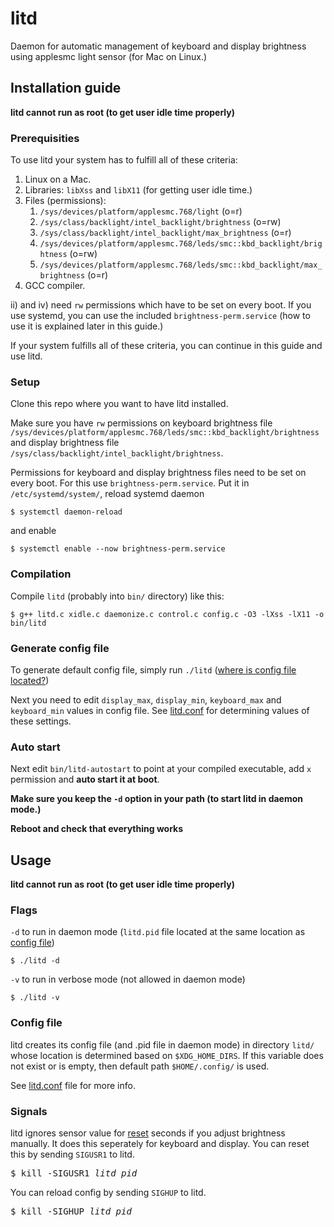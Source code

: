 # litd
Daemon for automatic management of keyboard and display brightness using applesmc light sensor (for Mac on Linux.)


## Installation guide
**litd cannot run as root (to get user idle time properly)**

### Prerequisities
To use litd your system has to fulfill all of these criteria:
1. Linux on a Mac.
1. Libraries: `libXss` and `libX11` (for getting user idle time.)
1. Files (permissions): 
   1. `/sys/devices/platform/applesmc.768/light` (o=r)
   1. `/sys/class/backlight/intel_backlight/brightness` (o=rw)
   1. `/sys/class/backlight/intel_backlight/max_brightness` (o=r)
   1. `/sys/devices/platform/applesmc.768/leds/smc::kbd_backlight/brightness` (o=rw)
   1. `/sys/devices/platform/applesmc.768/leds/smc::kbd_backlight/max_brightness` (o=r)
1. GCC compiler.

ii) and iv) need `rw` permissions which have to be set on every boot. If you use systemd, you can use the included `brightness-perm.service` (how to use it is explained later in this guide.)

If your system fulfills all of these criteria, you can continue in this guide and use litd.


### Setup
Clone this repo where you want to have litd installed.
 
Make sure you have `rw` permissions on keyboard brightness file `/sys/devices/platform/applesmc.768/leds/smc::kbd_backlight/brightness` and display brightness file `/sys/class/backlight/intel_backlight/brightness`.

Permissions for keyboard and display brightness files need to be set on every boot. For this use `brightness-perm.service`. Put it in `/etc/systemd/system/`, reload systemd daemon
```Shell
$ systemctl daemon-reload
```

and enable
```Shell
$ systemctl enable --now brightness-perm.service
```


### Compilation 
Compile `litd` (probably into `bin/` directory) like this:
```Shell
$ g++ litd.c xidle.c daemonize.c control.c config.c -O3 -lXss -lX11 -o bin/litd
```


### Generate config file
To generate default config file, simply run `./litd` ([where is config file located?](#config-file))

Next you need to edit `display_max`, `display_min`, `keyboard_max` and `keyboard_min` values in config file.
See [litd.conf](https://github.com/Hipuranyhou/litd/blob/master/litd.conf) for determining values of these settings.


### Auto start
Next edit `bin/litd-autostart` to point at your compiled executable, add `x` permission and **auto start it at boot**. 

**Make sure you keep the `-d` option in your path (to start litd in daemon mode.)** 

**Reboot and check that everything works**


## Usage
**litd cannot run as root (to get user idle time properly)**


### Flags

`-d` to run in daemon mode (`litd.pid` file located at the same location as [config file](#config-file))
```Shell
$ ./litd -d
```

`-v` to run in verbose mode (not allowed in daemon mode)
```Shell
$ ./litd -v
```


### Config file
litd creates its config file (and .pid file in daemon mode) in directory `litd/` whose location is determined based on `$XDG_HOME_DIRS`. If this variable does not exist or is empty, then default path `$HOME/.config/` is used.

See [litd.conf](https://github.com/Hipuranyhou/litd/blob/master/litd.conf) file for more info.


### Signals
litd ignores sensor value for [reset](https://github.com/Hipuranyhou/litd/blob/master/litd.conf) seconds if you adjust brightness manually. It does this seperately for keyboard and display. You can reset this by sending `SIGUSR1` to litd.
<pre>
$ kill -SIGUSR1 <i>litd_pid</i>
</pre>

You can reload config by sending `SIGHUP` to litd.
<pre>
$ kill -SIGHUP <i>litd_pid</i>
</pre>
